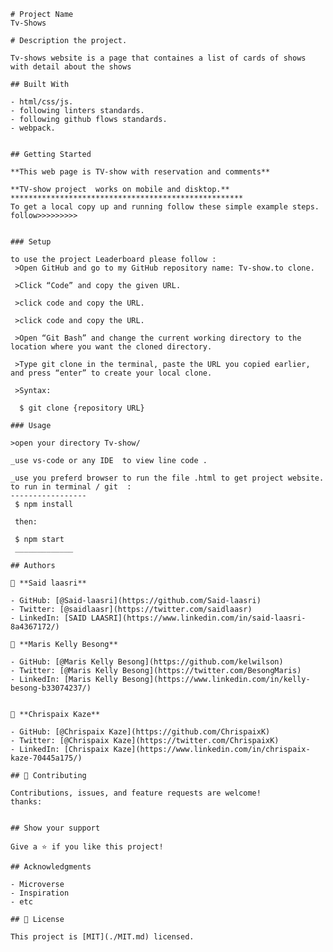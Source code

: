     # Project Name
    Tv-Shows

    # Description the project.

    Tv-shows website is a page that containes a list of cards of shows with detail about the shows

    ## Built With

    - html/css/js.
    - following linters standards.
    - following github flows standards.
    - webpack.


    ## Getting Started

    **This web page is TV-show with reservation and comments**

    **TV-show project  works on mobile and disktop.**
    ****************************************************
    To get a local copy up and running follow these simple example steps.
    follow>>>>>>>>>


    ### Setup

    to use the project Leaderboard please follow :
     >Open GitHub and go to my GitHub repository name: Tv-show.to clone.

     >Click “Code” and copy the given URL.

     >click code and copy the URL.

     >click code and copy the URL.

     >Open “Git Bash” and change the current working directory to the location where you want the cloned directory.

     >Type git clone in the terminal, paste the URL you copied earlier, and press “enter” to create your local clone.

     >Syntax:

      $ git clone {repository URL}

    ### Usage

    >open your directory Tv-show/

    _use vs-code or any IDE  to view line code .

    _use you preferd browser to run the file .html to get project website.
    to run in terminal / git  :
    -----------------
     $ npm install

     then:

     $ npm start
     _____________

    ## Authors

    👤 **Said laasri**

    - GitHub: [@Said-laasri](https://github.com/Said-laasri)
    - Twitter: [@saidlaasr](https://twitter.com/saidlaasr)
    - LinkedIn: [SAID LAASRI](https://www.linkedin.com/in/said-laasri-8a4367172/)

    👤 **Maris Kelly Besong**

    - GitHub: [@Maris Kelly Besong](https://github.com/kelwilson)
    - Twitter: [@Maris Kelly Besong](https://twitter.com/BesongMaris)
    - LinkedIn: [Maris Kelly Besong](https://www.linkedin.com/in/kelly-besong-b33074237/)


    👤 **Chrispaix Kaze**

    - GitHub: [@Chrispaix Kaze](https://github.com/ChrispaixK)
    - Twitter: [@Chrispaix Kaze](https://twitter.com/ChrispaixK)
    - LinkedIn: [Chrispaix Kaze](https://www.linkedin.com/in/chrispaix-kaze-70445a175/)

    ## 🤝 Contributing

    Contributions, issues, and feature requests are welcome!
    thanks:


    ## Show your support

    Give a ⭐️ if you like this project!

    ## Acknowledgments

    - Microverse
    - Inspiration
    - etc

    ## 📝 License

    This project is [MIT](./MIT.md) licensed.

